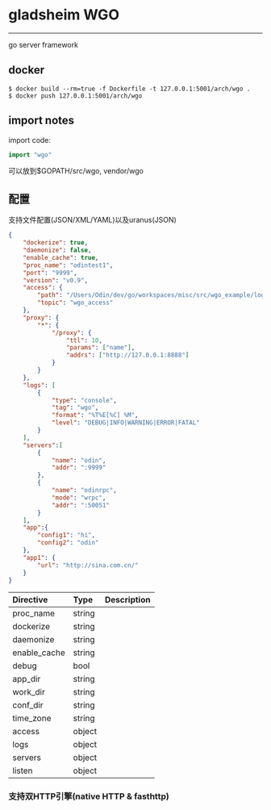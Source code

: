 # gladsheim WGO
---
go server framework

## docker

```shell
$ docker build --rm=true -f Dockerfile -t 127.0.0.1:5001/arch/wgo .
$ docker push 127.0.0.1:5001/arch/wgo
```

## import notes

import code:

```go
import "wgo"
```

可以放到$GOPATH/src/wgo, vendor/wgo


## 配置

支持文件配置(JSON/XML/YAML)以及uranus(JSON)

```json
{
    "dockerize": true,
    "daemonize": false,
    "enable_cache": true,
    "proc_name": "odintest1",
    "port": "9999",
    "version": "v0.9",
    "access": {
        "path": "/Users/Odin/dev/go/workspaces/misc/src/wgo_example/logs/access1.log",
        "topic": "wgo_access"
    },
    "proxy": {
        "*": {
            "/proxy": {
                "ttl": 10,
                "params": ["name"],
                "addrs": ["http://127.0.0.1:8888"]
            }
        }
    },
    "logs": [
        {
            "type": "console",
            "tag": "wgo",
            "format": "%T%E[%C] %M",
            "level": "DEBUG|INFO|WARNING|ERROR|FATAL"
        }
    ],
    "servers":[
        {
            "name": "odin",
            "addr": ":9999"
        },
        {
            "name": "odinrpc",
            "mode": "wrpc",
            "addr": ":50051"
        }
    ],
    "app":{
        "config1": "hi",
        "config2": "odin"
    },
    "app1": {
        "url": "http://sina.com.cn/"
    }
}
```

Directive   | Type   |Description
:-----------|:-------|:------------------
proc_name   | string | 
dockerize   | string | 
daemonize   | string | 
enable_cache| string | 
debug       | bool   | 
app_dir     | string | 
work_dir    | string | 
conf_dir    | string | 
time_zone   | string | 
access      | object | 
logs        | object | 
servers     | object | 
listen      | object | 

### 支持双HTTP引擎(native HTTP & fasthttp)



